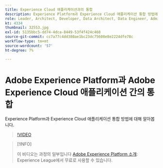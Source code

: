```yaml
---
title: Experience Cloud 애플리케이션과의 통합
description: Experience Platform과 Experience Cloud 애플리케이션 통합 방법에 대해 알아봅니다.
role: Leader, Architect, Developer, Data Architect, Data Engineer, Admin, User
kt: 4334
thumbnail: 32553.jpg
exl-id: 5135bbc5-dd74-4dca-8449-53f4f424c468
source-git-commit: cc7a77c4dd380ae1bc23dc75608e8e2224dfe78c
workflow-type: tm+mt
source-wordcount: '57'
ht-degree: 7%

---
```


# Adobe Experience Platform과 Adobe Experience Cloud 애플리케이션 간의 통합

Experience Platform과 Experience Cloud 애플리케이션 통합 방법에 대해 알아봅니다.

>[!VIDEO](https://video.tv.adobe.com/v/32553?quality=12&learn=on)

>[!INFO]
>
> 이 비디오는 과정의 일부입니다 [Adobe Experience Platform 소개](https://experienceleague.adobe.com/?recommended=ExperiencePlatform-U-1-2020.1): Experience League에서 무료로 사용할 수 있습니다.


